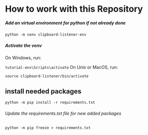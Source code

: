 # How to work with this Repository
##### Add an virtual environment for python if not already done
```python -m venv clipboard-listener-env```
##### Activate the venv
On Windows, run:

```tutorial-env\Scripts\activate```
On Unix or MacOS, run:

```source clipboard-listener/bin/activate```

## install needed packages
``` python -m pip install -r requirements.txt ```


###### Update the requirements.txt file for new added packages

``` python -m pip freeze > requirements.txt ```
